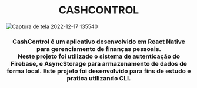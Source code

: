 <h1 align="center" >CASHCONTROL</h1>

![Captura de tela 2022-12-17 135540](https://user-images.githubusercontent.com/42128636/209474090-bef54d50-0492-43ca-aace-b4e79738bacc.jpg)



<h3 align="center">CashControl é um aplicativo desenvolvido em React Native para gerenciamento de finanças pessoais.<br> Neste projeto foi utilizado o sistema de autenticação do Firebase, e AsyncStorage para armazenamento de dados de forma local. Este projeto foi desenvolvido para fins de estudo e pratica utilizando CLI.</h3>
